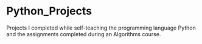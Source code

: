 # Python_Projects
Projects I completed while self-teaching the programming language Python and the assignments completed during an Algorithms course.
